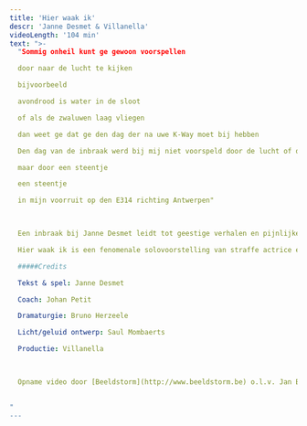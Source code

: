 ```yaml
---
title: 'Hier waak ik'
descr: 'Janne Desmet & Villanella'
videoLength: '104 min'
text: ">-
  "Sommig onheil kunt ge gewoon voorspellen

  door naar de lucht te kijken

  bijvoorbeeld

  avondrood is water in de sloot

  of als de zwaluwen laag vliegen

  dan weet ge dat ge den dag der na uwe K-Way moet bij hebben

  Den dag van de inbraak werd bij mij niet voorspeld door de lucht of door ne vogel

  maar door een steentje

  een steentje

  in mijn voorruit op den E314 richting Antwerpen"

  ‍

  Een inbraak bij Janne Desmet leidt tot geestige verhalen en pijnlijke conclusies. Op zoek naar de dief fileert ze haar jeugd in Zwevegem, foute schooljuffen, Vlaanderens angst voor de stad en het verschil tussen ASO, TSO en BSO.

  Hier waak ik is een fenomenale solovoorstelling van straffe actrice en komisch talent Janne Desmet. Diefstal loopt als een rode draad door Janne’s leven. Genoeg voor oprechte verontwaardiging en geestige verhalen die ieders hart stelen. Rasverteller Johan Petit en kunstenaar Bruno Herzeele begeleidden Janne bij het maken van deze grappige en schurende voorstelling over diefstal. Hier waak ik ging in avant-première op Theater aan Zee in augustus 2014. De première in De Studio vond plaats op donderdag 13 november 2014 en tourde doorheen heel Vlaanderen.

  #####Credits

  Tekst & spel: Janne Desmet

  Coach: Johan Petit

  Dramaturgie: Bruno Herzeele

  Licht/geluid ontwerp: Saul Mombaerts

  Productie: Villanella

  ‍

  Opname video door [Beeldstorm](http://www.beeldstorm.be) o.l.v. Jan Bosteels  

  ‍
"
---
```

